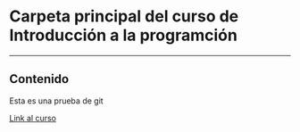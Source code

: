 # Carpeta principal del curso de Introducción a la programción

---

## Contenido

Esta es una prueba de git

[Link al curso](https://uvirtual.udemedellin.edu.co/course/view.php?id=14927)
